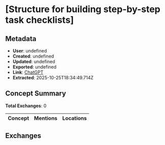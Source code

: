 # \[Structure for building step-by-step task checklists\]

## Metadata

- **User**: undefined
- **Created**: undefined
- **Updated**: undefined
- **Exported**: undefined
- **Link**: [ChatGPT](undefined)
- **Extracted**: 2025-10-25T18:34:49.714Z

## Concept Summary

**Total Exchanges**: 0

| Concept | Mentions | Locations |
|---------|----------|----------|

## Exchanges

